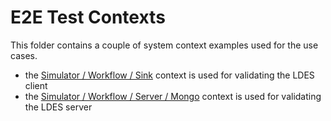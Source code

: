 # E2E Test Contexts

This folder contains a couple of system context examples used for the use cases.
* the [Simulator / Workflow / Sink](./simulator-workflow-sink/README.md) context is used for validating the LDES client
* the [Simulator / Workflow / Server / Mongo](./simulator-workflow-server-mongo/README.md) context is used for validating the LDES server

